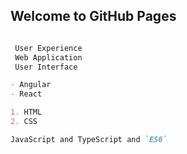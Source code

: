 ## Welcome to GitHub Pages

```markdown

 User Experience
 Web Application
 User Interface

- Angular
- React

1. HTML
2. CSS

JavaScript and TypeScript and `ES6`

```
